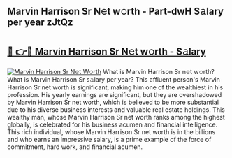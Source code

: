 ## Marvin Harrison Sr N𝚎t w𝚘rth - Part-dwH S𝚊lary per year zJtQz

# <h2><a href="http://gc2tr6l.nevu.top/?p=Marvin+Harrison+Sr">🔗 👉🔴 Marvin Harrison Sr N𝚎t w𝚘rth - S𝚊lary</a></h2>

[![Marvin Harrison Sr N𝚎t W𝚘rth](https://i.imgur.com/Oavwk0R.jpeg)](http://gc2tr6l.nevu.top/?p=Marvin+Harrison+Sr)
What is Marvin Harrison Sr n𝚎t w𝚘rth? What is Marvin Harrison Sr s𝚊lary per year?
This affluent person's Marvin Harrison Sr net worth is significant, making him one of the wealthiest in his profession. His yearly earnings are significant, but they are overshadowed by Marvin Harrison Sr net worth, which is believed to be more substantial due to his diverse business interests and valuable real estate holdings. This wealthy man, whose Marvin Harrison Sr net worth ranks among the highest globally, is celebrated for his business acumen and financial intelligence. This rich individual, whose Marvin Harrison Sr net worth is in the billions and who earns an impressive salary, is a prime example of the force of commitment, hard work, and financial acumen.
